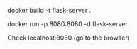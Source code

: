 docker build -t flask-server .

docker run -p 8080:8080 -d flask-server

Check localhost:8080 (go to the browser)
